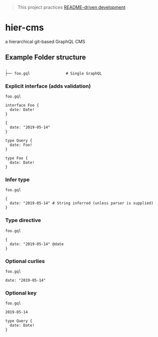 > This project practices [README-driven development](https://tom.preston-werner.com/2010/08/23/readme-driven-development.html)

# hier-cms
a hierarchical git-based GraphQL CMS

## Example Folder structure
    .
    ├── foo.gql                # Single GraphQL

### Explicit interface (adds validation)
`foo.gql` 
```gql
interface Foo {
  date: Date!
}

{
  date: "2019-05-14"
}
```
```gql
type Query {
  date: Foo!
}

type Foo {
  date: Date!
}
```

### Infer type
`foo.gql`
```gql
{
  date: "2019-05-14" # String inferred (unless parser is supplied)
}
```

### Type directive
`foo.gql`
```gql
{
  date: "2019-05-14" @date
}
```

### Optional curlies
`foo.gql`
```gql
date: "2019-05-14"
```

### Optional key
`foo.gql`
```gql
2019-05-14
```
```gql
type Query {
  date: Date!
}
```
